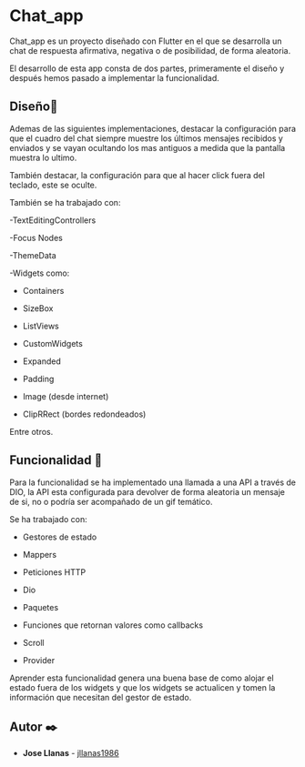 # Chat_app


Chat_app es un proyecto diseñado con Flutter en el que se desarrolla un chat de respuesta afirmativa, negativa o de posibilidad, de forma aleatoria.

El desarrollo de esta app consta de dos partes, primeramente el diseño y después hemos pasado a implementar la funcionalidad.

## Diseño📝

Ademas de las siguientes implementaciones, destacar la configuración para que el cuadro del chat siempre muestre los últimos mensajes recibidos y enviados y se vayan ocultando los mas antiguos a medida que la pantalla muestra lo ultimo.

También destacar, la configuración para que al hacer click fuera del teclado, este se oculte.

También se ha trabajado con:

-TextEditingControllers

-Focus Nodes

-ThemeData

-Widgets como:

* Containers

* SizeBox

* ListViews

* CustomWidgets

* Expanded

* Padding

* Image (desde internet)

* ClipRRect (bordes redondeados)

Entre otros.



## Funcionalidad 🔩

Para la funcionalidad se ha implementado una llamada a una API a través de DIO, la API esta configurada para devolver de forma aleatoria un mensaje de si, no o podría ser acompañado de un gif temático.

Se ha trabajado con:

* Gestores de estado

* Mappers

* Peticiones HTTP

* Dio

* Paquetes

* Funciones que retornan valores como callbacks

* Scroll

* Provider

Aprender esta funcionalidad genera una buena base de como alojar el estado fuera de los widgets y que los widgets se actualicen y tomen la información que necesitan del gestor de estado.

## Autor ✒️

- **Jose Llanas** - [jllanas1986](https://github.com/jllanas1986)


